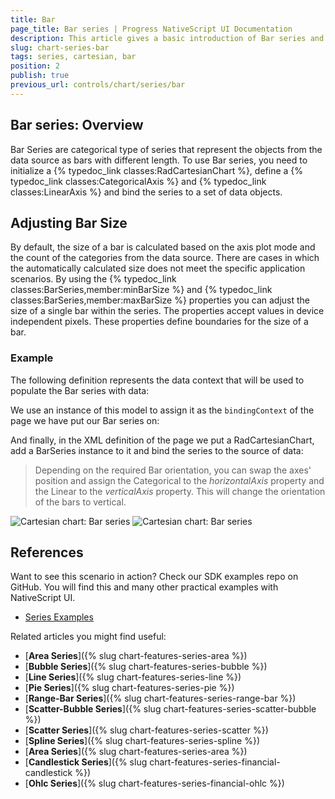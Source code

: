 ```yaml
---
title: Bar
page_title: Bar series | Progress NativeScript UI Documentation
description: This article gives a basic introduction of Bar series and continues with a sample scenario of how Bar series are used.
slug: chart-series-bar
tags: series, cartesian, bar
position: 2
publish: true
previous_url: controls/chart/series/bar
---
```


## Bar series: Overview
Bar Series are categorical type of series that represent the objects from the data source as bars with different length. To use Bar series, you need to initialize a {% typedoc_link classes:RadCartesianChart %}, define a {% typedoc_link classes:CategoricalAxis %} and {% typedoc_link classes:LinearAxis %} and bind the series to a set of data objects.

## Adjusting Bar Size
By default, the size of a bar is calculated based on the axis plot mode and the count of the categories from the data source. There are cases in which the automatically calculated size does not meet the specific application scenarios. By using the {% typedoc_link classes:BarSeries,member:minBarSize %} and {% typedoc_link classes:BarSeries,member:maxBarSize %} properties you can adjust the size of a single bar within the series. The properties accept values in device independent pixels. These properties define boundaries for the size of a bar.

### Example
The following definition represents the data context that will be used to populate the Bar series with data:

<snippet id='categorical-source'/>

We use an instance of this model to assign it as the `bindingContext` of the page we have put our Bar series on:

<snippet id='binding-context-bar-series'/>

And finally, in the XML definition of the page we put a RadCartesianChart, add a BarSeries instance to it and bind the series to the source of data:

<snippet id='bar-series'/>

> Depending on the required Bar orientation, you can swap the axes' position and assign the Categorical to the *horizontalAxis* property and the Linear to the *verticalAxis* property. This will change the orientation of the bars to vertical.

![Cartesian chart: Bar series](images/bar_series_android.png "Bar series on Android.") ![Cartesian chart: Bar series](images/bar_series_ios.png "Bar series on iOS.")

## References
Want to see this scenario in action?
Check our SDK examples repo on GitHub. You will find this and many other practical examples with NativeScript UI.

* [Series Examples](https://github.com/telerik/nativescript-ui-samples/tree/master/chart/app/examples/series)

Related articles you might find useful:

* [**Area Series**]({% slug chart-features-series-area %})
* [**Bubble Series**]({% slug chart-features-series-bubble %})
* [**Line Series**]({% slug chart-features-series-line %})
* [**Pie Series**]({% slug chart-features-series-pie %})
* [**Range-Bar Series**]({% slug chart-features-series-range-bar %})
* [**Scatter-Bubble Series**]({% slug chart-features-series-scatter-bubble %})
* [**Scatter Series**]({% slug chart-features-series-scatter %})
* [**Spline Series**]({% slug chart-features-series-spline %})
* [**Area Series**]({% slug chart-features-series-area %})
* [**Candlestick Series**]({% slug chart-features-series-financial-candlestick %})
* [**Ohlc Series**]({% slug chart-features-series-financial-ohlc %})